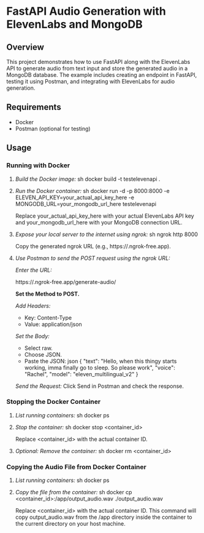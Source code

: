 # FastAPI Audio Generation with ElevenLabs and MongoDB

## Overview
This project demonstrates how to use FastAPI along with the ElevenLabs API to generate audio from text input and store the generated audio in a MongoDB database. The example includes creating an endpoint in FastAPI, testing it using Postman, and integrating with ElevenLabs for audio generation.

## Requirements
- Docker
- Postman (optional for testing)

## Usage

### Running with Docker

1. *Build the Docker image:*
    sh
    docker build -t testelevenapi .
    

2. *Run the Docker container:*
    sh
    docker run -d -p 8000:8000 -e ELEVEN_API_KEY=your_actual_api_key_here -e MONGODB_URL=your_mongodb_url_here testelevenapi
    
    Replace your_actual_api_key_here with your actual ElevenLabs API key and your_mongodb_url_here with your MongoDB connection URL.

3. *Expose your local server to the internet using ngrok:*
    sh
    ngrok http 8000
    
    Copy the generated ngrok URL (e.g., https://<your-ngrok-subdomain>.ngrok-free.app).

4. *Use Postman to send the POST request using the ngrok URL:*

    *Enter the URL:*
    
    https://<your-ngrok-subdomain>.ngrok-free.app/generate-audio/
    

    **Set the Method to POST.**

    *Add Headers:*
    - Key: Content-Type
    - Value: application/json

    *Set the Body:*
    - Select raw.
    - Choose JSON.
    - Paste the JSON:
      json
      {
          "text": "Hello, when this thingy starts working, imma finally go to sleep. So please work",
          "voice": "Rachel",
          "model": "eleven_multilingual_v2"
      }
      

    *Send the Request:*
    Click Send in Postman and check the response.

### Stopping the Docker Container

1. *List running containers:*
    sh
    docker ps
    

2. *Stop the container:*
    sh
    docker stop <container_id>
    
    Replace <container_id> with the actual container ID.

3. *Optional: Remove the container:*
    sh
    docker rm <container_id>
    

### Copying the Audio File from Docker Container

1. *List running containers:*
    sh
    docker ps
    

2. *Copy the file from the container:*
    sh
    docker cp <container_id>:/app/output_audio.wav ./output_audio.wav
    
    Replace <container_id> with the actual container ID. This command will copy output_audio.wav from the /app directory inside the container to the current directory on your host machine.